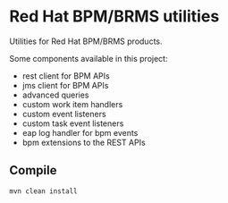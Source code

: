# Red Hat BPM/BRMS utilities

Utilities for Red Hat BPM/BRMS products.

Some components available in this project:
 - rest client for BPM APIs
 - jms client for BPM APIs
 - advanced queries
 - custom work item handlers
 - custom event listeners
 - custom task event listeners
 - eap log handler for bpm events
 - bpm extensions to the REST APIs
 


## Compile

```bash
mvn clean install
```
